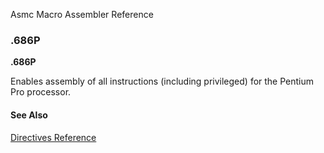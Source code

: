 Asmc Macro Assembler Reference

### .686P

**.686P**

Enables assembly of all instructions (including privileged) for the Pentium Pro processor.

#### See Also

[Directives Reference](readme.md)